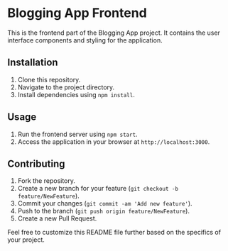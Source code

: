 # Blogging App Frontend

This is the frontend part of the Blogging App project. It contains the user interface components and styling for the application.

## Installation

1. Clone this repository.
2. Navigate to the project directory.
3. Install dependencies using `npm install`.

## Usage

1. Run the frontend server using `npm start`.
2. Access the application in your browser at `http://localhost:3000`.

## Contributing

1. Fork the repository.
2. Create a new branch for your feature (`git checkout -b feature/NewFeature`).
3. Commit your changes (`git commit -am 'Add new feature'`).
4. Push to the branch (`git push origin feature/NewFeature`).
5. Create a new Pull Request.

Feel free to customize this README file further based on the specifics of your project.
